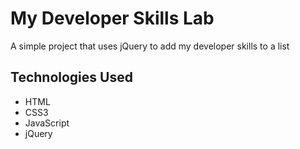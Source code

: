 # My Developer Skills Lab

A simple project that uses jQuery to add my developer skills to a list

## Technologies Used
- HTML
- CSS3
- JavaScript
- jQuery
